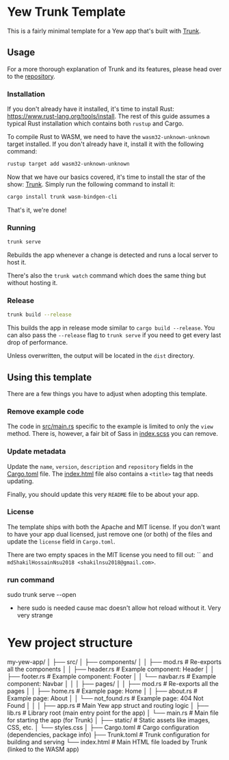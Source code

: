 # Yew Trunk Template

This is a fairly minimal template for a Yew app that's built with [Trunk].

## Usage

For a more thorough explanation of Trunk and its features, please head over to the [repository][trunk].

### Installation

If you don't already have it installed, it's time to install Rust: <https://www.rust-lang.org/tools/install>.
The rest of this guide assumes a typical Rust installation which contains both `rustup` and Cargo.

To compile Rust to WASM, we need to have the `wasm32-unknown-unknown` target installed.
If you don't already have it, install it with the following command:

```bash
rustup target add wasm32-unknown-unknown
```

Now that we have our basics covered, it's time to install the star of the show: [Trunk].
Simply run the following command to install it:

```bash
cargo install trunk wasm-bindgen-cli
```

That's it, we're done!

### Running

```bash
trunk serve
```

Rebuilds the app whenever a change is detected and runs a local server to host it.

There's also the `trunk watch` command which does the same thing but without hosting it.

### Release

```bash
trunk build --release
```

This builds the app in release mode similar to `cargo build --release`.
You can also pass the `--release` flag to `trunk serve` if you need to get every last drop of performance.

Unless overwritten, the output will be located in the `dist` directory.

## Using this template

There are a few things you have to adjust when adopting this template.

### Remove example code

The code in [src/main.rs](src/main.rs) specific to the example is limited to only the `view` method.
There is, however, a fair bit of Sass in [index.scss](index.scss) you can remove.

### Update metadata

Update the `name`, `version`, `description` and `repository` fields in the [Cargo.toml](Cargo.toml) file.
The [index.html](index.html) file also contains a `<title>` tag that needs updating.

Finally, you should update this very `README` file to be about your app.

### License

The template ships with both the Apache and MIT license.
If you don't want to have your app dual licensed, just remove one (or both) of the files and update the `license` field in `Cargo.toml`.

There are two empty spaces in the MIT license you need to fill out: `` and `mdShakilHossainNsu2018 <shakilnsu2018@gmail.com>`.

[trunk]: https://github.com/thedodd/trunk

### run command
sudo trunk serve --open
- here sudo is needed cause mac doesn't allow hot reload without it. Very very strange 

# Yew project structure
my-yew-app/
│
├── src/
│   ├── components/
│   │   ├── mod.rs            # Re-exports all the components
│   │   ├── header.rs         # Example component: Header
│   │   ├── footer.rs         # Example component: Footer
│   │   └── navbar.rs         # Example component: Navbar
│   │
│   ├── pages/
│   │   ├── mod.rs            # Re-exports all the pages
│   │   ├── home.rs           # Example page: Home
│   │   ├── about.rs          # Example page: About
│   │   └── not_found.rs      # Example page: 404 Not Found
│   │
│   ├── app.rs                # Main Yew app struct and routing logic
│   ├── lib.rs                # Library root (main entry point for the app)
│   └── main.rs               # Main file for starting the app (for Trunk)
│
├── static/                   # Static assets like images, CSS, etc.
│   └── styles.css
│
├── Cargo.toml                # Cargo configuration (dependencies, package info)
├── Trunk.toml                # Trunk configuration for building and serving
└── index.html                # Main HTML file loaded by Trunk (linked to the WASM app)

